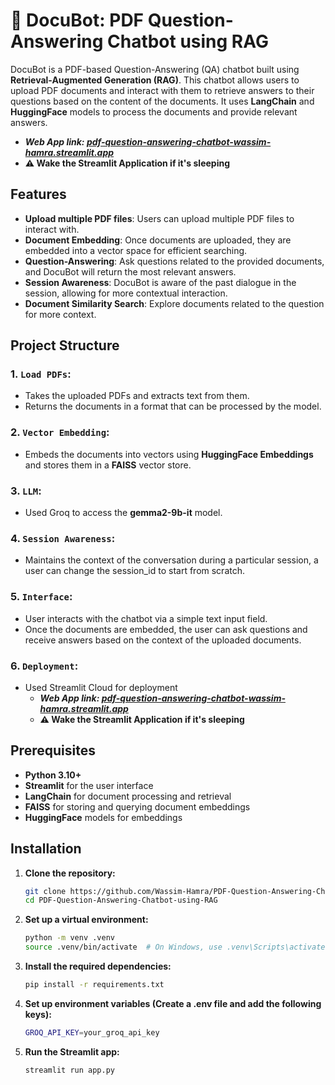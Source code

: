 # 🤖 DocuBot: PDF Question-Answering Chatbot using RAG

DocuBot is a PDF-based Question-Answering (QA) chatbot built using **Retrieval-Augmented Generation (RAG)**. This chatbot allows users to upload PDF documents and interact with them to retrieve answers to their questions based on the content of the documents. It uses **LangChain** and **HuggingFace** models to process the documents and provide relevant answers.
*  ***Web App link: [pdf-question-answering-chatbot-wassim-hamra.streamlit.app](https://pdf-question-answering-chatbot-wassim-hamra.streamlit.app/)***
* **⚠️ Wake the Streamlit Application if it's sleeping**
## Features

- **Upload multiple PDF files**: Users can upload multiple PDF files to interact with.
- **Document Embedding**: Once documents are uploaded, they are embedded into a vector space for efficient searching.
- **Question-Answering**: Ask questions related to the provided documents, and DocuBot will return the most relevant answers.
-  **Session Awareness**: DocuBot is aware of the past dialogue in the session, allowing for more contextual interaction.
- **Document Similarity Search**: Explore documents related to the question for more context.

## Project Structure

### 1. **`Load PDFs`**: 
   - Takes the uploaded PDFs and extracts text from them.
   - Returns the documents in a format that can be processed by the model.

### 2. **`Vector Embedding`**:
   - Embeds the documents into vectors using **HuggingFace Embeddings** and stores them in a **FAISS** vector store.
### 3. **`LLM`**:
   - Used Groq to access the **gemma2-9b-it** model.

### 4. **`Session Awareness`**:
  - Maintains the context of the conversation during a particular session, a user can change the session_id to start from scratch.

### 5. **`Interface`**:
   - User interacts with the chatbot via a simple text input field.
   - Once the documents are embedded, the user can ask questions and receive answers based on the context of the uploaded documents.
### 6. **`Deployment`**:
   - Used Streamlit Cloud for deployment
      *  ***Web App link: [pdf-question-answering-chatbot-wassim-hamra.streamlit.app](https://pdf-question-answering-chatbot-wassim-hamra.streamlit.app/)***
     * **⚠️ Wake the Streamlit Application if it's sleeping**

## Prerequisites

- **Python 3.10+**
- **Streamlit** for the user interface
- **LangChain** for document processing and retrieval
- **FAISS** for storing and querying document embeddings
- **HuggingFace** models for embeddings

## Installation

1. **Clone the repository:**

   ```bash
   git clone https://github.com/Wassim-Hamra/PDF-Question-Answering-Chatbot-using-RAG
   cd PDF-Question-Answering-Chatbot-using-RAG
2. **Set up a virtual environment:**

   ```bash
   python -m venv .venv
   source .venv/bin/activate  # On Windows, use .venv\Scripts\activate
3. **Install the required dependencies:**

   ```bash
   pip install -r requirements.txt
4. **Set up environment variables (Create a .env file and add the following keys):**

   ```bash
   GROQ_API_KEY=your_groq_api_key
5. **Run the Streamlit app:**
   ```bash
   streamlit run app.py
